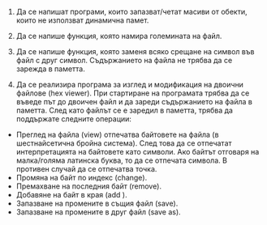 1. Да се напишат програми, които запазват/четат масиви от обекти, които не използват динамична памет.

2. Да се напише функция, която намира големината на файл.

3. Да се напише функция, която заменя всяко срещане на символ във файл с друг символ. Съдържанието на файла не трябва да се зарежда в паметта.

4. Да се реализира програма за изглед и модификация на двоични файлове (hex viewer). При стартиране на програмата трябва да се въведе път до 
   двоичен файл и да зареди съдържанието на файла в паметта. След като файлът се е заредил в паметта, трябва да поддържате следните операции:

*  Преглед на файла (view) отпечатва байтовете на файла (в шестнайсетична бройна система). След това да се отпечатат интерпретацията на байтовете 
   като символи. Ако байтът отговаря на малка/голяма латинска буква, то да се отпечата символа. В противен случай да се отпечатва точка.
*  Промяна на байт по индекс (change).
*  Премахване на последния байт (remove).
*  Добавяне на байт в края (add ).
*  Запазване на промените в същия файл (save).
*  Запазване на промените в друг файл (save as).
